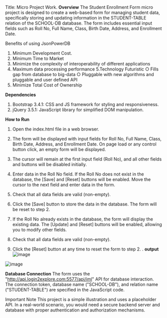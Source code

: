 Title: Micro Project Work.
**Overview**
The Student Enrollment Form micro project is designed to create a web-based form for managing student data, specifically storing and updating information in the STUDENT-TABLE relation of the SCHOOL-DB database. The form includes essential input fields such as Roll No, Full Name, Class, Birth Date, Address, and Enrollment Date.

Benefits of using JsonPowerDB
1. Minimum Development Cost.
2. Minimum Time to Market
3. Minimize the complexity of interoperability of different applications
4. Maximum data processing performance
5.Technology Futuristic
     ○ Fills gap from database to big-data
     ○ Pluggable with new algorithms and pluggable and user defined API
6. Minimize Total Cost of Ownership

**Dependencies**
1. Bootstrap 3.4.1: CSS and JS framework for styling and responsiveness.
2. jQuery 3.5.1: JavaScript library for simplified DOM manipulation.
 
**How to Run**
1. Open the index.html file in a web browser.

2. The form will be displayed with input fields for Roll No, Full Name, Class, Birth Date, Address, and Enrollment Date. On page load or any control button click, an empty form will be displayed.

3. The cursor will remain at the first input field (Roll No), and all other fields and buttons will be disabled initially.

4. Enter data in the Roll No field. If the Roll No does not exist in the database, the [Save] and [Reset] buttons will be enabled. Move the cursor to the next field and enter data in the form.

5. Check that all data fields are valid (non-empty).

6. Click the [Save] button to store the data in the database. The form will be reset to step 2.

7. If the Roll No already exists in the database, the form will display the existing data. The [Update] and [Reset] buttons will be enabled, allowing you to modify other fields.

8. Check that all data fields are valid (non-empty).

9. Click the [Reset] button at any time to reset the form to step 2.
. **output**
 ![image](https://github.com/coder-84/micro-project/assets/90142563/5613534e-2f08-4851-ac65-d5af05882359)

![image](https://github.com/coder-84/micro-project/assets/90142563/91d5568e-c2bb-4b7f-915f-559c0ccdf99f)



**Database Connection**
The form uses the "http://api.login2explore.com:5577/api/iml" API for database interaction. The connection token, database name ("SCHOOL-DB"), and relation name ("STUDENT-TABLE") are specified in the JavaScript code.

Important Note
This project is a simple illustration and uses a placeholder API. In a real-world scenario, you would need a secure backend server and database with proper authentication and authorization mechanisms.
